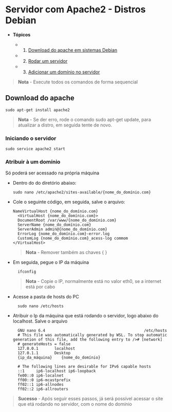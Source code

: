 # Servidor com Apache2 - Distros Debian

- **Tópicos**

  - 1. [Download do apache em sistemas Debian](#download-do-apache)
  - 2. [Rodar um servidor](#iniciando-o-servidor)
  - 3. [Adicionar um domínio no servidor](#atribuir-à-um-domínio)

> **Nota** - Execute todos os comandos de forma sequencial
## Download do apache
```
sudo apt-get install apache2
```
>**Nota** - Se der erro, rode o comando sudo apt-get update, para atualizar a distro, em seguida tente de novo.

### Iniciando o servidor
```
sudo service apache2 start
```
### Atribuir à um domínio
  Só poderá ser acessado na própria máquina
  - Dentro do do diretório abaixo:
    ```
    sudo nano /etc/apache2/sites-available/{nome_do_domínio.com}
    ```
  - Cole o seguinte código, em seguida, salve o arquivo:
    ```
    NameVirtualHost {nome_do_domínio.com}
      <VirtualHost {nome_do_domínio.com}>
      DocumentRoot /var/www/{nome_do_domínio.com}
      ServerName {nome_do_domínio.com}
      ServerAdmin admin@{nome_do_domínio.com}
      ErrorLog {nome_do_domínio.com}-error.log
      CustomLog {nome_do_domínio.com}_acess-log commom
    </VirtualHost>
    ```
    > **Nota** - Remover também as chaves { }
  
  - Em seguida, pegue o IP da máquina
    ```
      ifconfig
    ```
    > **Nota** - Copie o IP, normalmente está no valor eth0, se a internet está por cabo
  - Acesse a pasta de hosts do PC
    ```
      sudo nano /etc/hosts
    ```
  - Atribuir o Ip da máquina que está rodando o servidor, logo abaixo do localhost. Salve o arquivo
    ```
      GNU nano 6.4                                           /etc/hosts                                                 
      # This file was automatically generated by WSL. To stop automatic generation of this file, add the following entry to /># [network]
      # generateHosts = false
      127.0.0.1       localhost
      127.0.1.1       Desktop
      {ip_da_máquina}    {nome_do_domínio}

      # The following lines are desirable for IPv6 capable hosts
      ::1     ip6-localhost ip6-loopback
      fe00::0 ip6-localnet
      ff00::0 ip6-mcastprefix
      ff02::1 ip6-allnodes
      ff02::2 ip6-allrouters
    ```
  > **Sucesso** - Após seguir esses passos, já será possível acessar o site que etá rodando no servidor, com o nome do domínio






